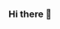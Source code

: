 ### Hi there 👋

<!--
**saiswaroop7/saiswaroop7** is a ✨ _special_ ✨ repository because its `README.md` (this file) appears on your GitHub profile.

Here are some ideas to get you started:

- 🔭 I’m currently working on obtaning CompTIA Security+...
- 🌱 I’m currently practicing ...
- 👯 I’m looking to collaborate on security projects...
- 🤔 I’m looking for help with job search...
- 💬 Ask me about anything! I will do my best to answer!...
- 📫 How to reach me: https://www.linkedin.com/in/saiswaroop7/....
